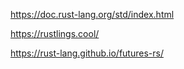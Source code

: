https://doc.rust-lang.org/std/index.html

https://rustlings.cool/

https://rust-lang.github.io/futures-rs/